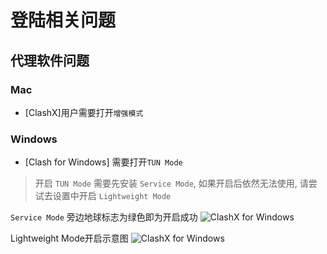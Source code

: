 # 登陆相关问题

## 代理软件问题

### Mac

- [ClashX]用户需要打开`增强模式`

### Windows

- [Clash for Windows] 需要打开`TUN Mode`

> 开启 `TUN Mode` 需要先安装 `Service Mode`, 如果开启后依然无法使用, 请尝试去设置中开启 `Lightweight Mode`

`Service Mode` 旁边地球标志为绿色即为开启成功
![ClashX for Windows](/other/clash_1.png)

Lightweight Mode开启示意图
![ClashX for Windows](/other/clash_2.png)